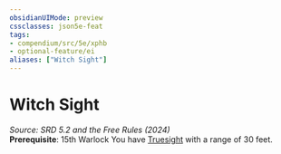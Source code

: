 ```yaml
---
obsidianUIMode: preview
cssclasses: json5e-feat
tags:
- compendium/src/5e/xphb
- optional-feature/ei
aliases: ["Witch Sight"]
---
```

# Witch Sight
*Source: SRD 5.2 and the Free Rules (2024)*  
**Prerequisite**: 15th Warlock
You have [Truesight](rules/senses.md#Truesight) with a range of 30 feet.